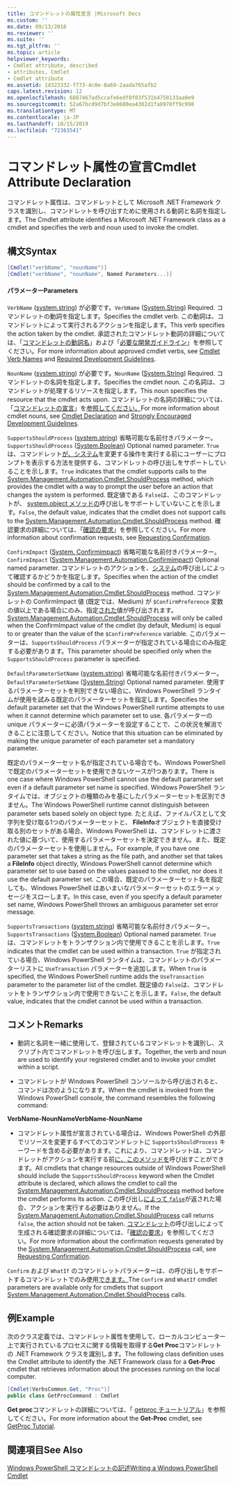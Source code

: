 ```yaml
---
title: コマンドレットの属性宣言 |Microsoft Docs
ms.custom: ''
ms.date: 09/13/2016
ms.reviewer: ''
ms.suite: ''
ms.tgt_pltfrm: ''
ms.topic: article
helpviewer_keywords:
- Cmdlet attribute, described
- attributes, Cmdlet
- Cmdlet attribute
ms.assetid: 1d323332-f773-4c0e-8a69-2aada765afb2
caps.latest.revision: 12
ms.openlocfilehash: 6887467ad5ccafe6edf8f03f531b4750133aa9e9
ms.sourcegitcommit: 52a67bcd9d7bf3e8600ea4302d1fa8970ff9c998
ms.translationtype: MT
ms.contentlocale: ja-JP
ms.lasthandoff: 10/15/2019
ms.locfileid: "72363541"
---
```

# <a name="cmdlet-attribute-declaration"></a><span data-ttu-id="4cc1c-102">コマンドレット属性の宣言</span><span class="sxs-lookup"><span data-stu-id="4cc1c-102">Cmdlet Attribute Declaration</span></span>

<span data-ttu-id="4cc1c-103">コマンドレット属性は、コマンドレットとして Microsoft .NET Framework クラスを識別し、コマンドレットを呼び出すために使用される動詞と名詞を指定します。</span><span class="sxs-lookup"><span data-stu-id="4cc1c-103">The Cmdlet attribute identifies a Microsoft .NET Framework class as a cmdlet and specifies the verb and noun used to invoke the cmdlet.</span></span>

## <a name="syntax"></a><span data-ttu-id="4cc1c-104">構文</span><span class="sxs-lookup"><span data-stu-id="4cc1c-104">Syntax</span></span>

```csharp
[Cmdlet("verbName", "nounName")]
[Cmdlet("verbName", "nounName", Named Parameters...)]
```

#### <a name="parameters"></a><span data-ttu-id="4cc1c-105">パラメーター</span><span class="sxs-lookup"><span data-stu-id="4cc1c-105">Parameters</span></span>

<span data-ttu-id="4cc1c-106">`VerbName` ([system.string](/dotnet/api/System.String)) が必要です。</span><span class="sxs-lookup"><span data-stu-id="4cc1c-106">`VerbName` ([System.String](/dotnet/api/System.String)) Required.</span></span> <span data-ttu-id="4cc1c-107">コマンドレットの動詞を指定します。</span><span class="sxs-lookup"><span data-stu-id="4cc1c-107">Specifies the cmdlet verb.</span></span> <span data-ttu-id="4cc1c-108">この動詞は、コマンドレットによって実行されるアクションを指定します。</span><span class="sxs-lookup"><span data-stu-id="4cc1c-108">This verb specifies the action taken by the cmdlet.</span></span> <span data-ttu-id="4cc1c-109">承認されたコマンドレット動詞の詳細については、「[コマンドレットの動詞名](./approved-verbs-for-windows-powershell-commands.md)」および「[必要な開発ガイドライン](./required-development-guidelines.md)」を参照してください。</span><span class="sxs-lookup"><span data-stu-id="4cc1c-109">For more information about approved cmdlet verbs, see [Cmdlet Verb Names](./approved-verbs-for-windows-powershell-commands.md) and [Required Development Guidelines](./required-development-guidelines.md).</span></span>

<span data-ttu-id="4cc1c-110">`NounName` ([system.string](/dotnet/api/System.String)) が必要です。</span><span class="sxs-lookup"><span data-stu-id="4cc1c-110">`NounName` ([System.String](/dotnet/api/System.String)) Required.</span></span> <span data-ttu-id="4cc1c-111">コマンドレットの名詞を指定します。</span><span class="sxs-lookup"><span data-stu-id="4cc1c-111">Specifies the cmdlet noun.</span></span> <span data-ttu-id="4cc1c-112">この名詞は、コマンドレットが処理するリソースを指定します。</span><span class="sxs-lookup"><span data-stu-id="4cc1c-112">This noun specifies the resource that the cmdlet acts upon.</span></span> <span data-ttu-id="4cc1c-113">コマンドレットの名詞の詳細については、「[コマンドレットの宣言](./cmdlet-class-declaration.md)」を[参照してください。](./strongly-encouraged-development-guidelines.md)</span><span class="sxs-lookup"><span data-stu-id="4cc1c-113">For more information about cmdlet nouns, see [Cmdlet Declaration](./cmdlet-class-declaration.md) and [Strongly Encouraged Development Guidelines](./strongly-encouraged-development-guidelines.md).</span></span>

<span data-ttu-id="4cc1c-114">`SupportsShouldProcess` ([system.string](/dotnet/api/System.Boolean)) 省略可能な名前付きパラメーター。</span><span class="sxs-lookup"><span data-stu-id="4cc1c-114">`SupportsShouldProcess` ([System.Boolean](/dotnet/api/System.Boolean)) Optional named parameter.</span></span> <span data-ttu-id="4cc1c-115">`True` は、コマンドレット[が、システム](/dotnet/api/System.Management.Automation.Cmdlet.ShouldProcess)を変更する操作を実行する前にユーザーにプロンプトを表示する方法を提供する、コマンドレットの呼び出しをサポートしていることを示します。</span><span class="sxs-lookup"><span data-stu-id="4cc1c-115">`True` indicates that the cmdlet supports calls to the [System.Management.Automation.Cmdlet.ShouldProcess](/dotnet/api/System.Management.Automation.Cmdlet.ShouldProcess) method, which provides the cmdlet with a way to prompt the user before an action that changes the system is performed.</span></span> <span data-ttu-id="4cc1c-116">既定値である `False`は、このコマンドレットが、 [system.object メソッドの](/dotnet/api/System.Management.Automation.Cmdlet.ShouldProcess)呼び出しをサポートしていないことを示します。</span><span class="sxs-lookup"><span data-stu-id="4cc1c-116">`False`, the default value, indicates that the cmdlet does not support calls to the [System.Management.Automation.Cmdlet.ShouldProcess](/dotnet/api/System.Management.Automation.Cmdlet.ShouldProcess) method.</span></span> <span data-ttu-id="4cc1c-117">確認要求の詳細については、「[確認の要求](./requesting-confirmation-from-cmdlets.md)」を参照してください。</span><span class="sxs-lookup"><span data-stu-id="4cc1c-117">For more information about confirmation requests, see [Requesting Confirmation](./requesting-confirmation-from-cmdlets.md).</span></span>

<span data-ttu-id="4cc1c-118">`ConfirmImpact` ([System. Confirmimpact](/dotnet/api/System.Management.Automation.ConfirmImpact)) 省略可能な名前付きパラメーター。</span><span class="sxs-lookup"><span data-stu-id="4cc1c-118">`ConfirmImpact` ([System.Management.Automation.Confirmimpact](/dotnet/api/System.Management.Automation.ConfirmImpact)) Optional named parameter.</span></span> <span data-ttu-id="4cc1c-119">コマンドレットのアクションを、[システム](/dotnet/api/System.Management.Automation.Cmdlet.ShouldProcess)の呼び出しによって確認するかどうかを指定します。</span><span class="sxs-lookup"><span data-stu-id="4cc1c-119">Specifies when the action of the cmdlet should be confirmed by a call to the [System.Management.Automation.Cmdlet.ShouldProcess](/dotnet/api/System.Management.Automation.Cmdlet.ShouldProcess) method.</span></span> <span data-ttu-id="4cc1c-120">コマンドレットの ConfirmImpact 値 (既定では、Medium) が `$ConfirmPreference` 変数の値以上である場合にのみ、指定[された](/dotnet/api/System.Management.Automation.Cmdlet.ShouldProcess)値が呼び出されます。</span><span class="sxs-lookup"><span data-stu-id="4cc1c-120">[System.Management.Automation.Cmdlet.ShouldProcess](/dotnet/api/System.Management.Automation.Cmdlet.ShouldProcess) will only be called when the ConfirmImpact value of the cmdlet (by default, Medium) is equal to or greater than the value of the `$ConfirmPreference` variable.</span></span> <span data-ttu-id="4cc1c-121">このパラメーターは、`SupportsShouldProcess` パラメーターが指定されている場合にのみ指定する必要があります。</span><span class="sxs-lookup"><span data-stu-id="4cc1c-121">This parameter should be specified only when the `SupportsShouldProcess` parameter is specified.</span></span>

<span data-ttu-id="4cc1c-122">`DefaultParameterSetName` ([system.string](/dotnet/api/System.String)) 省略可能な名前付きパラメーター。</span><span class="sxs-lookup"><span data-stu-id="4cc1c-122">`DefaultParameterSetName` ([System.String](/dotnet/api/System.String)) Optional named parameter.</span></span> <span data-ttu-id="4cc1c-123">使用するパラメーターセットを判別できない場合に、Windows PowerShell ランタイムが使用を試みる既定のパラメーターセットを指定します。</span><span class="sxs-lookup"><span data-stu-id="4cc1c-123">Specifies the default parameter set that the Windows PowerShell runtime attempts to use when it cannot determine which parameter set to use.</span></span> <span data-ttu-id="4cc1c-124">各パラメーターの unique パラメーターに必須パラメーターを設定することで、この状況を解消できることに注意してください。</span><span class="sxs-lookup"><span data-stu-id="4cc1c-124">Notice that this situation can be eliminated by making the unique parameter of each parameter set a mandatory parameter.</span></span>

<span data-ttu-id="4cc1c-125">既定のパラメーターセット名が指定されている場合でも、Windows PowerShell で既定のパラメーターセットを使用できないケースが1つあります。</span><span class="sxs-lookup"><span data-stu-id="4cc1c-125">There is one case where Windows PowerShell cannot use the default parameter set even if a default parameter set name is specified.</span></span> <span data-ttu-id="4cc1c-126">Windows PowerShell ランタイムでは、オブジェクトの種類のみを基にしたパラメーターセットを区別できません。</span><span class="sxs-lookup"><span data-stu-id="4cc1c-126">The Windows PowerShell runtime cannot distinguish between parameter sets based solely on object type.</span></span> <span data-ttu-id="4cc1c-127">たとえば、ファイルパスとして文字列を受け取る1つのパラメーターセットと、 **FileInfo**オブジェクトを直接受け取る別のセットがある場合、Windows PowerShell は、コマンドレットに渡された値に基づいて、使用するパラメーターセットを決定できません。また、既定のパラメーターセットを使用しません。</span><span class="sxs-lookup"><span data-stu-id="4cc1c-127">For example, if you have one parameter set that takes a string as the file path, and another set that takes a **FileInfo** object directly, Windows PowerShell cannot determine which parameter set to use based on the values passed to the cmdlet, nor does it use the default parameter set.</span></span> <span data-ttu-id="4cc1c-128">この場合、既定のパラメーターセット名を指定しても、Windows PowerShell はあいまいなパラメーターセットのエラーメッセージをスローします。</span><span class="sxs-lookup"><span data-stu-id="4cc1c-128">In this case, even if you specify a default parameter set name, Windows PowerShell throws an ambiguous parameter set error message.</span></span>

<span data-ttu-id="4cc1c-129">`SupportsTransactions` ([system.string](/dotnet/api/System.Boolean)) 省略可能な名前付きパラメーター。</span><span class="sxs-lookup"><span data-stu-id="4cc1c-129">`SupportsTransactions` ([System.Boolean](/dotnet/api/System.Boolean)) Optional named parameter.</span></span> <span data-ttu-id="4cc1c-130">`True` は、コマンドレットをトランザクション内で使用できることを示します。</span><span class="sxs-lookup"><span data-stu-id="4cc1c-130">`True` indicates that the cmdlet can be used within a transaction.</span></span> <span data-ttu-id="4cc1c-131">`True` が指定されている場合、Windows PowerShell ランタイムは、コマンドレットのパラメーターリストに `UseTransaction` パラメーターを追加します。</span><span class="sxs-lookup"><span data-stu-id="4cc1c-131">When `True` is specified, the Windows PowerShell runtime adds the `UseTransaction` parameter to the parameter list of the cmdlet.</span></span> <span data-ttu-id="4cc1c-132">既定値の `False`は、コマンドレットをトランザクション内で使用できないことを示します。</span><span class="sxs-lookup"><span data-stu-id="4cc1c-132">`False`, the default value, indicates that the cmdlet cannot be used within a transaction.</span></span>

## <a name="remarks"></a><span data-ttu-id="4cc1c-133">コメント</span><span class="sxs-lookup"><span data-stu-id="4cc1c-133">Remarks</span></span>

- <span data-ttu-id="4cc1c-134">動詞と名詞を一緒に使用して、登録されているコマンドレットを識別し、スクリプト内でコマンドレットを呼び出します。</span><span class="sxs-lookup"><span data-stu-id="4cc1c-134">Together, the verb and noun are used to identify your registered cmdlet and to invoke your cmdlet within a script.</span></span>

- <span data-ttu-id="4cc1c-135">コマンドレットが Windows PowerShell コンソールから呼び出されると、コマンドは次のようになります。</span><span class="sxs-lookup"><span data-stu-id="4cc1c-135">When the cmdlet is invoked from the Windows PowerShell console, the command resembles the following command:</span></span>

<span data-ttu-id="4cc1c-136">**VerbName-NounName**</span><span class="sxs-lookup"><span data-stu-id="4cc1c-136">**VerbName-NounName**</span></span>

- <span data-ttu-id="4cc1c-137">コマンドレット属性が宣言されている場合は、Windows PowerShell の外部でリソースを変更するすべてのコマンドレットに `SupportsShouldProcess` キーワードを含める必要があります。これにより、コマンドレットは、コマンドレットがアクションを実行する前[に、このメソッドを](/dotnet/api/System.Management.Automation.Cmdlet.ShouldProcess)呼び出すことができます。</span><span class="sxs-lookup"><span data-stu-id="4cc1c-137">All cmdlets that change resources outside of Windows PowerShell should include the `SupportsShouldProcess` keyword when the Cmdlet attribute is declared, which allows the cmdlet to call the [System.Management.Automation.Cmdlet.ShouldProcess](/dotnet/api/System.Management.Automation.Cmdlet.ShouldProcess) method before the cmdlet performs its action.</span></span> <span data-ttu-id="4cc1c-138">この呼び出し[によって `false`](/dotnet/api/System.Management.Automation.Cmdlet.ShouldProcess)が返された場合、アクションを実行する必要はありません。</span><span class="sxs-lookup"><span data-stu-id="4cc1c-138">If the [System.Management.Automation.Cmdlet.ShouldProcess](/dotnet/api/System.Management.Automation.Cmdlet.ShouldProcess) call returns `false`, the action should not be taken.</span></span> <span data-ttu-id="4cc1c-139">[コマンドレット](/dotnet/api/System.Management.Automation.Cmdlet.ShouldProcess)の呼び出しによって生成される確認要求の詳細については、「[確認の要求](./requesting-confirmation-from-cmdlets.md)」を参照してください。</span><span class="sxs-lookup"><span data-stu-id="4cc1c-139">For more information about the confirmation requests generated by the [System.Management.Automation.Cmdlet.ShouldProcess](/dotnet/api/System.Management.Automation.Cmdlet.ShouldProcess) call, see [Requesting Confirmation](./requesting-confirmation-from-cmdlets.md).</span></span>

<span data-ttu-id="4cc1c-140">`Confirm` および `WhatIf` のコマンドレットパラメーターは、の呼び出しをサポートするコマンドレットでのみ使用[できます。](/dotnet/api/System.Management.Automation.Cmdlet.ShouldProcess)</span><span class="sxs-lookup"><span data-stu-id="4cc1c-140">The `Confirm` and `WhatIf` cmdlet parameters are available only for cmdlets that support [System.Management.Automation.Cmdlet.ShouldProcess](/dotnet/api/System.Management.Automation.Cmdlet.ShouldProcess) calls.</span></span>

## <a name="example"></a><span data-ttu-id="4cc1c-141">例</span><span class="sxs-lookup"><span data-stu-id="4cc1c-141">Example</span></span>

<span data-ttu-id="4cc1c-142">次のクラス定義では、コマンドレット属性を使用して、ローカルコンピューター上で実行されているプロセスに関する情報を取得する**Get Proc**コマンドレットの .NET Framework クラスを識別します。</span><span class="sxs-lookup"><span data-stu-id="4cc1c-142">The following class definition uses the Cmdlet attribute to identify the .NET Framework class for a **Get-Proc** cmdlet that retrieves information about the processes running on the local computer.</span></span>

```csharp
[Cmdlet(VerbsCommon.Get, "Proc")]
public class GetProcCommand : Cmdlet
```

<span data-ttu-id="4cc1c-143">**Get proc**コマンドレットの詳細については、「 [getproc チュートリアル](./getproc-tutorial.md)」を参照してください。</span><span class="sxs-lookup"><span data-stu-id="4cc1c-143">For more information about the **Get-Proc** cmdlet, see [GetProc Tutorial](./getproc-tutorial.md).</span></span>

## <a name="see-also"></a><span data-ttu-id="4cc1c-144">関連項目</span><span class="sxs-lookup"><span data-stu-id="4cc1c-144">See Also</span></span>

[<span data-ttu-id="4cc1c-145">Windows PowerShell コマンドレットの記述</span><span class="sxs-lookup"><span data-stu-id="4cc1c-145">Writing a Windows PowerShell Cmdlet</span></span>](./writing-a-windows-powershell-cmdlet.md)
